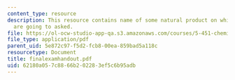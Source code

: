 ```yaml
---
content_type: resource
description: This resource contains name of some natural product on which questions
  are going to asked.
file: https://ol-ocw-studio-app-qa.s3.amazonaws.com/courses/5-451-chemistry-of-biomolecules-i-fall-2005/62180a057c8866b202283ef5c6b95adb_finalexamhandout.pdf
file_type: application/pdf
parent_uid: 5e872c97-f5d2-fcb8-00ea-859bad5a118c
resourcetype: Document
title: finalexamhandout.pdf
uid: 62180a05-7c88-66b2-0228-3ef5c6b95adb
---
```

